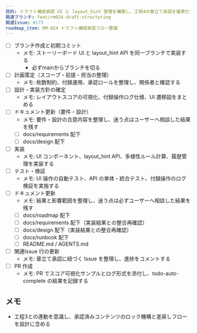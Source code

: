 ```yaml
---
目的: ドラフト構成承認 UI と layout_hint 管理を構築し、工程4の章立て承認を確実化する
関連ブランチ: feat/rm024-draft-structuring
関連Issue: #173
roadmap_item: RM-024 ドラフト構成承認フロー整備
---
```


- [ ] ブランチ作成と初期コミット
  - メモ: ストーリーボード UI と layout_hint API を同一ブランチで実装する
    - 必ずmainからブランチを切る
- [ ] 計画策定（スコープ・前提・担当の整理）
  - メモ: 枚数制約、付録運用、承認ロールを整理し、関係者と確認する
- [ ] 設計・実装方針の確定
  - メモ: レイアウトスコアの可視化、付録操作ログ仕様、UI 遷移図をまとめる
- [ ] ドキュメント更新（要件・設計）
  - メモ: 要件・設計の合意内容を整理し、迷う点はユーザーへ相談した結果を残す
  - [ ] docs/requirements 配下
  - [ ] docs/design 配下
- [ ] 実装
  - メモ: UI コンポーネント、layout_hint API、多様性ルール計算、履歴管理を実装する
- [ ] テスト・検証
  - メモ: UI 操作の自動テスト、API の単体・統合テスト、付録操作のログ検証を実施する
- [ ] ドキュメント更新
  - メモ: 結果と影響範囲を整理し、迷う点は必ずユーザーへ相談した結果を残す
  - [ ] docs/roadmap 配下
  - [ ] docs/requirements 配下（実装結果との整合再確認）
  - [ ] docs/design 配下（実装結果との整合再確認）
  - [ ] docs/runbook 配下
  - [ ] README.md / AGENTS.md
- [ ] 関連Issue 行の更新
  - メモ: 章立て承認に紐づく Issue を整理し、進捗をコメントする
- [ ] PR 作成
  - メモ: PR でスコア可視化サンプルとログ形式を添付し、todo-auto-complete の結果を記録する

## メモ
- 工程3との連動を意識し、承認済みコンテンツのロック機構と差戻しフローを設計に含める

